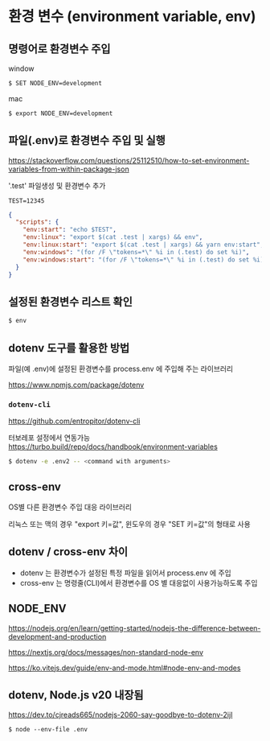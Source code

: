 # 환경 변수 (environment variable, env)

## 명령어로 환경변수 주입

window

```bash
$ SET NODE_ENV=development
```

mac

```bash
$ export NODE_ENV=development
```

## 파일(.env)로 환경변수 주입 및 실행

https://stackoverflow.com/questions/25112510/how-to-set-environment-variables-from-within-package-json

'.test' 파일생성 및 환경변수 추가

```
TEST=12345
```

```json
{
  "scripts": {
    "env:start": "echo $TEST",
    "env:linux": "export $(cat .test | xargs) && env",
    "env:linux:start": "export $(cat .test | xargs) && yarn env:start",
    "env:windows": "(for /F \"tokens=*\" %i in (.test) do set %i)",
    "env:windows:start": "(for /F \"tokens=*\" %i in (.test) do set %i) && yarn env:start"
  }
}
```

## 설정된 환경변수 리스트 확인

```bash
$ env
```

## dotenv 도구를 활용한 방법

파일(예 .env)에 설정된 환경변수를 process.env 에 주입해 주는 라이브러리

https://www.npmjs.com/package/dotenv

### `dotenv-cli`

https://github.com/entropitor/dotenv-cli

터보레포 설정에서 연동가능  
https://turbo.build/repo/docs/handbook/environment-variables

```bash
$ dotenv -e .env2 -- <command with arguments>
```

## cross-env

OS별 다른 환경변수 주입 대응 라이브러리

리눅스 또는 맥의 경우 "export 키=값", 윈도우의 경우 "SET 키=값"의 형태로 사용

## dotenv / cross-env 차이

- dotenv 는 환경변수가 설정된 특정 파일을 읽어서 process.env 에 주입
- cross-env 는 명령줄(CLI)에서 환경변수를 OS 별 대응없이 사용가능하도록 주입

## NODE_ENV

https://nodejs.org/en/learn/getting-started/nodejs-the-difference-between-development-and-production

https://nextjs.org/docs/messages/non-standard-node-env

https://ko.vitejs.dev/guide/env-and-mode.html#node-env-and-modes

## dotenv, Node.js v20 내장됨

https://dev.to/cjreads665/nodejs-2060-say-goodbye-to-dotenv-2ijl

```
$ node --env-file .env
```

